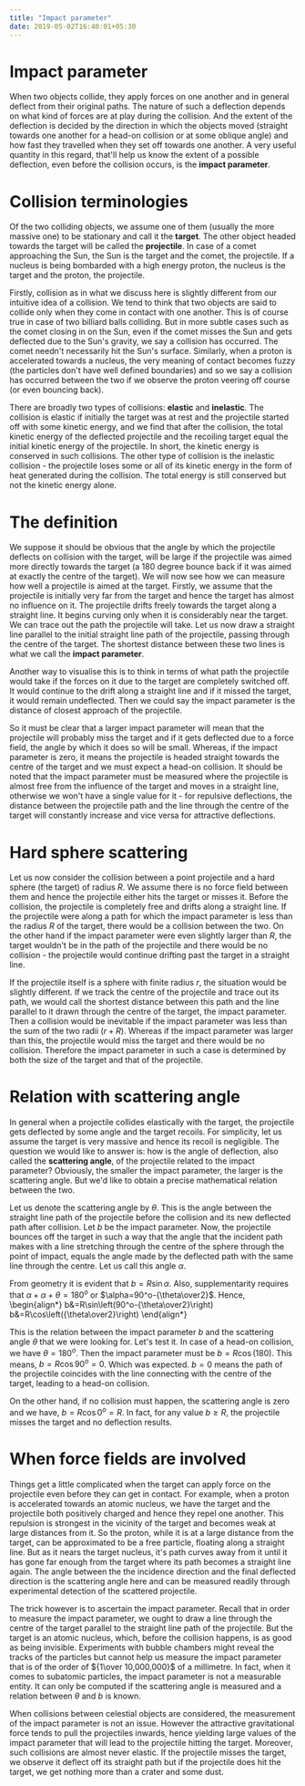 ```yaml
---
title: "Impact parameter"
date: 2019-05-02T16:40:01+05:30
---
```


# Impact parameter

When two objects collide, they apply forces on one another and in general deflect from their original paths. The nature of such a deflection depends on what kind of forces are at play during the collision. And the extent of the deflection is decided by the direction in which the objects moved (straight towards one another for a head-on collision or at some oblique angle) and how fast they travelled when they set off towards one another. A very useful quantity in this regard, that'll help us know the extent of a possible deflection, even before the collision occurs, is the **impact parameter**.

# Collision terminologies
Of the two colliding objects, we assume one of them (usually the more massive one) to be stationary and call it the **target**. The other object headed towards the target will be called the **projectile**. In case of a comet approaching the Sun, the Sun is the target and the comet, the projectile. If a nucleus is being bombarded with a high energy proton, the nucleus is the target and the proton, the projectile.

Firstly, collision as in what we discuss here is slightly different from our intuitive idea of a collision. We tend to think that two objects are said to collide only when they come in contact with one another. This is of course true in case of two billiard balls colliding. But in more subtle cases such as the comet closing in on the Sun, even if the comet misses the Sun and gets deflected due to the Sun's gravity, we say a collision has occurred. The comet needn't necessarily hit the Sun's surface. Similarly, when a proton is accelerated towards a nucleus, the very meaning of contact becomes fuzzy (the particles don't have well defined boundaries) and so we say a collision has occurred between the two if we observe the proton veering off course (or even bouncing back). 

There are broadly two types of collisions: **elastic** and **inelastic**. The collision is elastic if initially the target was at rest and the projectile started off with some kinetic energy, and we find that after the collision, the total kinetic energy of the deflected projectile and the recoiling target equal the initial kinetic energy of the projectile. In short, the kinetic energy is conserved in such collisions. The other type of collision is the inelastic collision - the projectile loses some or all of its kinetic energy in the form of heat generated during the collision. The total energy is still conserved but not the kinetic energy alone.

# The definition
We suppose it should be obvious that the angle by which the projectile deflects on collision with the target, will be large if the projectile was aimed more directly towards the target (a 180 degree bounce back if it was aimed at exactly the centre of the target). We will now see how we can measure how well a projectile is aimed at the target. Firstly, we assume that the projectile is initially very far from the target and hence the target has almost no influence on it. The projectile drifts freely towards the target along a straight line. It begins curving only when it is considerably near the target. We can trace out the path the projectile will take. Let us now draw a straight line parallel to the initial straight line path of the projectile, passing through the centre of the target. The shortest distance between these two lines is what we call the **impact parameter**.

Another way to visualise this is to think in terms of what path the projectile would take if the forces on it due to the target are completely switched off. It would continue to the drift along a straight line and if it missed the target, it would remain undeflected. Then we could say the impact parameter is the distance of closest approach of the projectile.

So it must be clear that a larger impact parameter will mean that the projectile will probably miss the target and if it gets deflected due to a force field, the angle by which it does so will be small. Whereas, if the impact parameter is zero, it means the projectile is headed straight towards the centre of the target and we must expect a head-on collision. It should be noted that the impact parameter must be measured where the projectile is almost free from the influence of the target and moves in a straight line, otherwise we won't have a single value for it - for repulsive deflections, the distance between the projectile path and the line through the centre of the target will constantly increase and vice versa for attractive deflections. 

# Hard sphere scattering
Let us now consider the collision between a point projectile and a hard sphere (the target) of radius $R$. We assume there is no force field between them and hence the projectile either hits the target or misses it. Before the collision, the projectile is completely free and drifts along a straight line. If the projectile were along a path for which the impact parameter is less than the radius $R$ of the target, there would be a collision between the two. On the other hand if the impact parameter were even slightly larger than $R$, the target wouldn't be in the path of the projectile and there would be no collision - the projectile would continue drifting past the target in a straight line.

If the projectile itself is a sphere with finite radius $r$, the situation would be slightly different. If we track the centre of the projectile and trace out its path, we would call the shortest distance between this path and the line parallel to it drawn through the centre of the target, the impact parameter. Then a collision would be inevitable if the impact parameter was less than the sum of the two radii ($r+R$). Whereas if the impact parameter was larger than this, the projectile would miss the target and there would be no collision. Therefore the impact parameter in such a case is determined by both the size of the target and that of the projectile. 

# Relation with scattering angle
In general when a projectile collides elastically with the target, the projectile gets deflected by some angle and the target recoils. For simplicity, let us assume the target is very massive and hence its recoil is negligible. The question we would like to answer is: how is the angle of deflection, also called the **scattering angle**, of the projectile related to the impact parameter? Obviously, the smaller the impact parameter, the larger is the scattering angle. But we'd like to obtain a precise mathematical relation between the two.

Let us denote the scattering angle by $\theta$. This is the angle between the straight line path of the projectile before the collision and its new deflected path after collision. Let $b$ be the impact parameter. Now, the projectile bounces off the target in such a way that the angle that the incident path makes with a line stretching through the centre of the sphere through the point of impact, equals the angle made by the deflected path with the same line through the centre. Let us call this angle $\alpha$.

From geometry it is evident that $b=R\sin\alpha$. Also, supplementarity requires that $\alpha+\alpha+\theta=180^o$ or $\alpha=90^o-{\theta\over2}$. Hence,
\begin{align*}
b&=R\sin\left(90^o-{\theta\over2}\right)
b&=R\cos\left({\theta\over2}\right)
\end{align*}

This is the relation between the impact parameter $b$ and the scattering angle $\theta$ that we were looking for. Let's test it. In case of a head-on collision, we have $\theta=180^o$. Then the impact parameter must be $b=R\cos(180)$. This means, $b=R\cos90^o=0$. Which was expected. $b=0$ means the path of the projectile coincides with the line connecting with the centre of the target, leading to a head-on collision.

On the other hand, if no collision must happen, the scattering angle is zero and we have, $b=R\cos0^o=R$. In fact, for any value $b\geq R$, the projectile misses the target and no deflection results. 

# When force fields are involved
Things get a little complicated when the target can apply force on the projectile even before they can get in contact. For example, when a proton is accelerated towards an atomic nucleus, we have the target and the projectile both positively charged and hence they repel one another. This repulsion is strongest in the vicinity of the target and becomes weak at large distances from it. So the proton, while it is at a large distance from the target, can be approximated to be a free particle, floating along a straight line. But as it nears the target nucleus, it's path curves away from it until it has gone far enough from the target where its path becomes a straight line again. The angle between the the incidence direction and the final deflected direction is the scattering angle here and can be measured readily through experimental detection of the scattered projectile.

The trick however is to ascertain the impact parameter. Recall that in order to measure the impact parameter, we ought to draw a line through the centre of the target parallel to the straight line path of the projectile. But the target is an atomic nucleus, which, before the collision happens, is as good as being invisible. Experiments with bubble chambers might reveal the tracks of the particles but cannot help us measure the impact parameter that is of the order of ${1\over 10,000,000}$ of a millimetre. In fact, when it comes to subatomic particles, the impact parameter is not a measurable entity. It can only be computed if the scattering angle is measured and a relation between $\theta$ and $b$ is known.

When collisions between celestial objects are considered, the measurement of the impact parameter is not an issue. However the attractive gravitational force tends to pull the projectiles inwards, hence yielding large values of the impact parameter that will lead to the projectile hitting the target. Moreover, such collisions are almost never elastic. If the projectile misses the target, we observe it deflect off its straight path but if the projectile does hit the target, we get nothing more than a crater and some dust.
